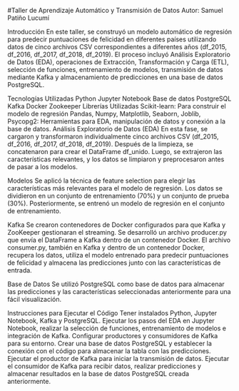 #Taller de Aprendizaje Automático y Transmisión de Datos
Autor: Samuel Patiño Lucumí

Introducción
En este taller, se construyó un modelo automático de regresión para predecir puntuaciones de felicidad en diferentes países utilizando datos de cinco archivos CSV correspondientes a diferentes años (df_2015, df_2016, df_2017, df_2018, df_2019). El proceso incluyó Análisis Exploratorio de Datos (EDA), operaciones de Extracción, Transformación y Carga (ETL), selección de funciones, entrenamiento de modelos, transmisión de datos mediante Kafka y almacenamiento de predicciones en una base de datos PostgreSQL.

Tecnologías Utilizadas
Python
Jupyter Notebook
Base de datos PostgreSQL
Kafka
Docker
Zookeeper
Librerías Utilizadas
Scikit-learn: Para construir el modelo de regresión
Pandas, Numpy, Matplotlib, Seaborn, Joblib, Psycopg2: Herramientas para EDA, manipulación de datos y conexión a la base de datos.
Análisis Exploratorio de Datos (EDA)
En esta fase, se cargaron y transformaron individualmente cinco archivos CSV (df_2015, df_2016, df_2017, df_2018, df_2019). Después de la limpieza, se concatenaron para crear el DataFrame df_unido. Luego, se extrajeron las características relevantes, y los datos se limpiaron y preprocesaron antes de pasar a los modelos.

Modelos
Se aplicó la técnica de feature selection para elegir las características más relevantes para el modelo de regresión. Los datos se dividieron en un conjunto de entrenamiento (70%) y un conjunto de prueba (30%). Posteriormente, se entrenó un modelo de regresión en el conjunto de entrenamiento.

Kafka
Se crearon contenedores de Docker configurados para que Kafka y ZooKeeper gestionaran el streaming. Se desarrolló un archivo producer.py que envía el DataFrame a Kafka dentro de un contenedor Docker. El archivo consumer.py, también en Kafka y dentro de un contenedor Docker, recupera los datos, utiliza el modelo entrenado para predecir puntuaciones de felicidad y almacena las predicciones junto con las características de entrada.

Base de Datos
Se utilizó PostgreSQL como base de datos para almacenar las predicciones y las características seleccionadas anteriormente para una fácil visualización.

Instrucciones para Ejecutar el Código
Tener instalados Python, Jupyter Notebook, Kafka y PostgreSQL.
Ejecutar los pasos del EDA en Jupyter Notebook, realizar la selección de funciones, entrenamiento de modelos e integración de Kafka.
Configurar productores y consumidores de Kafka para su entorno.
Crear una base de datos PostgreSQL y establecer la conexión con el código para almacenar la tabla con las predicciones.
Ejecutar el productor de Kafka para iniciar la transmisión de datos.
Ejecutar el consumidor de Kafka para recibir datos, realizar predicciones y almacenar resultados en la base de datos PostgreSQL creada anteriormente.
